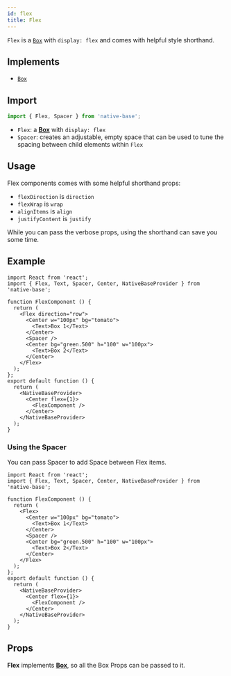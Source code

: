 ```yaml
---
id: flex
title: Flex
---
```


`Flex` is a [`Box`](box.md) with `display: flex` and comes with helpful style shorthand.

## Implements

- [`Box`](box.md)

## Import

```jsx
import { Flex, Spacer } from 'native-base';
```

- `Flex`: a **[Box](box.md)** with `display: flex`
- `Spacer`: creates an adjustable, empty space that can be used to tune the spacing between child elements within `Flex`

## Usage

Flex components comes with some helpful shorthand props:

- `flexDirection` is `direction`
- `flexWrap` is `wrap`
- `alignItems` is `align`
- `justifyContent` is `justify`

While you can pass the verbose props, using the shorthand can save you some time.

## Example

```SnackPlayer name=Flex%20Example
import React from 'react';
import { Flex, Text, Spacer, Center, NativeBaseProvider } from 'native-base';

function FlexComponent () {
  return (
    <Flex direction="row">
      <Center w="100px" bg="tomato">
        <Text>Box 1</Text>
      </Center>
      <Spacer />
      <Center bg="green.500" h="100" w="100px">
        <Text>Box 2</Text>
      </Center>
    </Flex>
  );
};
export default function () {
  return (
    <NativeBaseProvider>
      <Center flex={1}>
        <FlexComponent />
      </Center>
    </NativeBaseProvider>
  );
}
```

### Using the Spacer

You can pass Spacer to add Space between Flex items.

```SnackPlayer name=Flex%20Example(Spacer)
import React from 'react';
import { Flex, Text, Spacer, Center, NativeBaseProvider } from 'native-base';

function FlexComponent () {
  return (
    <Flex>
      <Center w="100px" bg="tomato">
        <Text>Box 1</Text>
      </Center>
      <Spacer />
      <Center bg="green.500" h="100" w="100px">
        <Text>Box 2</Text>
      </Center>
    </Flex>
  );
};
export default function () {
  return (
    <NativeBaseProvider>
      <Center flex={1}>
        <FlexComponent />
      </Center>
    </NativeBaseProvider>
  );
}
```

## Props

**Flex** implements **[Box](box.md)**, so all the Box Props can be passed to it.
